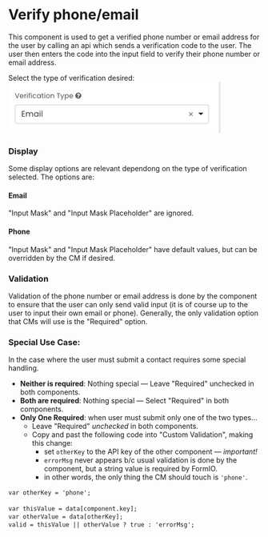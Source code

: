 # Verify phone/email

This component is used to get a verified phone number or email address for the user by calling an api which sends
a verification code to the user. The user then enters the code into the input field to verify their phone number or email address.

Select the type of verification desired:
![Text Field](img/verification-option.png)
### Display
Some display options are relevant dependong on the type of verification selected. The options are:
#### Email
"Input Mask" and "Input Mask Placeholder" are ignored.
#### Phone
"Input Mask" and "Input Mask Placeholder" have default values, but can be overridden by the CM if desired.
### Validation
Validation of the phone number or email address is done by the component to ensure that the user can only send valid input (it is of course up 
to the user to input their own email or phone). Generally, the only validation option that CMs will use is the "Required" option.
### Special Use Case:
In the case where the user must submit a contact requires some special handling.
- **Neither is required**: Nothing special — Leave "Required" unchecked in both components.
- **Both are required**: Nothing special — Select "Required" in both components.
- **Only One Required**: when user must submit only one of the two types…
  - Leave "Required" _unchecked_ in both components.
  - Copy and past the following code into "Custom Validation", making this change:
    - set `otherKey` to the API key of the other component — _important!_
    - `errorMsg` never appears b/c usual validation is done by the component, but a string value is required by FormIO.
    - in other words, the only thing the CM should touch is `'phone'`.

`````
var otherKey = 'phone';

var thisValue = data[component.key];
var otherValue = data[otherKey];
valid = thisValue || otherValue ? true : 'errorMsg';
`````

